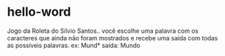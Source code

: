 # hello-word
Jogo da Roleta do Silvio Santos.. você escolhe uma palavra com os caracteres que ainda não foram mostrados
e recebe uma saída com todas as possíveis palavras. 
ex: Mund*
saída: Mundo
